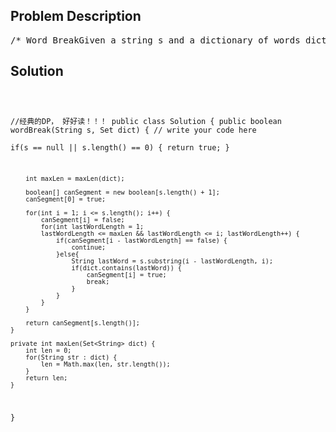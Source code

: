 <!--
<style>
  body { font-family: Arial, sans-serif; }
  .container { max-width: 100%; margin: 0 auto; padding: 10px; }
  .comment-block { max-width: 30%; background-color: #f9f9f9; padding: 10px; border-left: 5px solid #ccc; overflow-wrap: break-word; white-space: pre-wrap; }
  .code-block { background-color: #f4f4f4; padding: 10px; border: 1px solid #ddd; overflow-wrap: break-word; white-space: pre-wrap; }
</style>
-->

<div class='container'>
<h2>Problem Description</h2>
<div class='comment-block'>
<pre>
/* Word BreakGiven a string s and a dictionary of words dict,determine if s can be break into a space-separated sequence of one or more dictionary words.ExampleGiven s = "lintcode", dict = ["lint", "code"].Return true because "lintcode" can be break as "lint code".*/    /**     * @param s: A string s     * @param dict: A dictionary of words dict     */</pre>
</div>

<h2>Solution</h2>
<div class='code-block'>
<pre><code class='language-java'>

//经典的DP， 好好读！！！
public class Solution {
    public boolean wordBreak(String s, Set<String> dict) {
        // write your code here   
        if(s == null || s.length() == 0) {
            return true;
        }
        
        int maxLen = maxLen(dict);
        
        boolean[] canSegment = new boolean[s.length() + 1];
        canSegment[0] = true;
        
        for(int i = 1; i <= s.length(); i++) {
            canSegment[i] = false;
            for(int lastWordLength = 1; 
            lastWordLength <= maxLen && lastWordLength <= i; lastWordLength++) {
                if(canSegment[i - lastWordLength] == false) {
                    continue;
                }else{
                    String lastWord = s.substring(i - lastWordLength, i);
                    if(dict.contains(lastWord)) {
                        canSegment[i] = true;
                        break;
                    }
                }
            }
        }
        
        return canSegment[s.length()];
    }
    
    private int maxLen(Set<String> dict) {
        int len = 0;
        for(String str : dict) {
            len = Math.max(len, str.length());
        }
        return len;
    }
}</code></pre>
</div>
</div>
